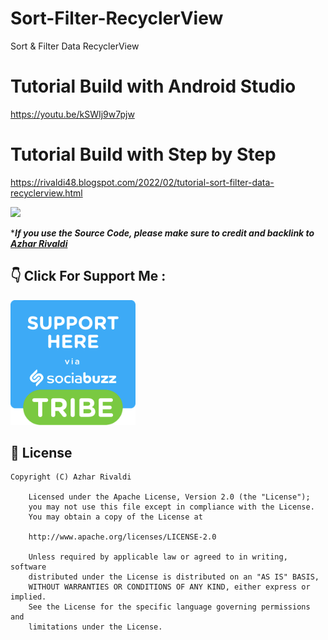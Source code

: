 # Sort-Filter-RecyclerView
Sort &amp; Filter Data RecyclerView

# Tutorial Build with Android Studio
https://youtu.be/kSWIj9w7pjw

# Tutorial Build with Step by Step
https://rivaldi48.blogspot.com/2022/02/tutorial-sort-filter-data-recyclerview.html

<img src="https://blogger.googleusercontent.com/img/a/AVvXsEgKg_gcf7RAhe81Bsak9PLSeFmkpY6sOBbkZEoC5JMWwa62TCb7jkdIPzfgODvGn_-ZICkJoDJFHrCYXemc1NZCopty0SejdHVmti9lHTH1bpKad4x4olLTB-oKHueXgWEczWovyYLrRtUc67xhkGIyUK8kx1HB2nFxBq61rd0QiCv24PJ9uQ1hKvfbLg=s1280" data-canonical-src="https://blogger.googleusercontent.com/img/a/AVvXsEgKg_gcf7RAhe81Bsak9PLSeFmkpY6sOBbkZEoC5JMWwa62TCb7jkdIPzfgODvGn_-ZICkJoDJFHrCYXemc1NZCopty0SejdHVmti9lHTH1bpKad4x4olLTB-oKHueXgWEczWovyYLrRtUc67xhkGIyUK8kx1HB2nFxBq61rd0QiCv24PJ9uQ1hKvfbLg=s1280" style="max-width:100%;">

****If you use the Source Code, please make sure to credit and backlink to [Azhar Rivaldi](https://rivaldi48.blogspot.com/)***

## 👇 Click For Support Me :
<a href="https://sociabuzz.com/azharrvldi_/donate"> 
<img src="https://github.com/AzharRivaldi/AzharRivaldi/blob/master/Support%20Here.png" width="200" height="200"></a>

## 📄 License

```
Copyright (C) Azhar Rivaldi

    Licensed under the Apache License, Version 2.0 (the "License");
    you may not use this file except in compliance with the License.
    You may obtain a copy of the License at

    http://www.apache.org/licenses/LICENSE-2.0

    Unless required by applicable law or agreed to in writing, software
    distributed under the License is distributed on an "AS IS" BASIS,
    WITHOUT WARRANTIES OR CONDITIONS OF ANY KIND, either express or implied.
    See the License for the specific language governing permissions and
    limitations under the License.

```
